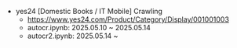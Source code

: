 - yes24 [Domestic Books / IT Mobile] Crawling
  - https://www.yes24.com/Product/Category/Display/001001003
  - autocr.ipynb: 2025.05.10 ~ 2025.05.14
  - autocr2.ipynb: 2025.05.14 ~
